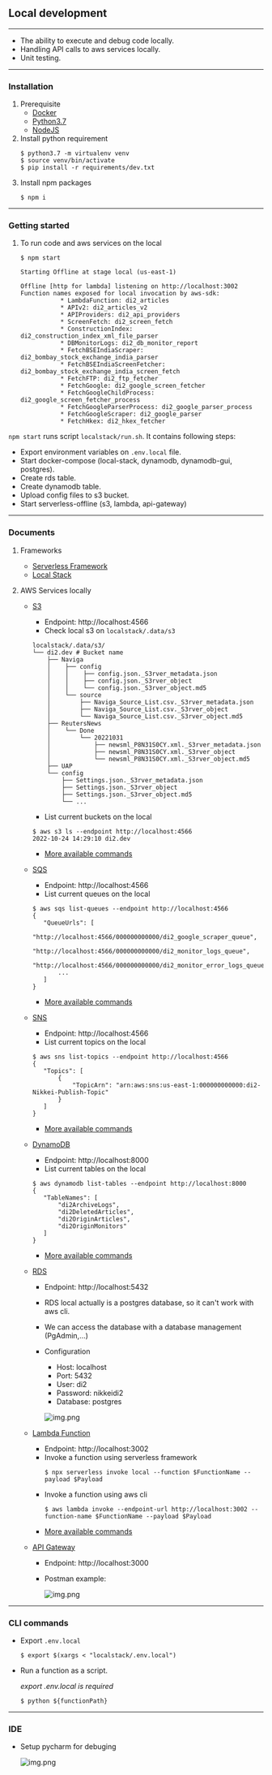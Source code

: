 ## Local development

---
- The ability to execute and debug code locally.
- Handling API calls to aws services locally.
- Unit testing.

---
### Installation

1. Prerequisite
   - [Docker](https://docs.docker.com/get-docker/)
   - [Python3.7](https://www.python.org/downloads/)
   - [NodeJS](https://nodejs.org/en/download/)
2. Install python requirement
    ```shell
    $ python3.7 -m virtualenv venv
    $ source venv/bin/activate
    $ pip install -r requirements/dev.txt
    ```
3. Install npm packages
    ```shell
    $ npm i
    ```
---
### Getting started
1. To run code and aws services on the local
    ```shell
    $ npm start

   Starting Offline at stage local (us-east-1)

    Offline [http for lambda] listening on http://localhost:3002
    Function names exposed for local invocation by aws-sdk:
               * LambdaFunction: di2_articles
               * APIv2: di2_articles_v2
               * APIProviders: di2_api_providers
               * ScreenFetch: di2_screen_fetch
               * ConstructionIndex: di2_construction_index_xml_file_parser
               * DBMonitorLogs: di2_db_monitor_report
               * FetchBSEIndiaScraper: di2_bombay_stock_exchange_india_parser
               * FetchBSEIndiaScreenFetcher: di2_bombay_stock_exchange_india_screen_fetch
               * FetchFTP: di2_ftp_fetcher
               * FetchGoogle: di2_google_screen_fetcher
               * FetchGoogleChildProcess: di2_google_screen_fetcher_process
               * FetchGoogleParserProcess: di2_google_parser_process
               * FetchGoogleScraper: di2_google_parser
               * FetchHkex: di2_hkex_fetcher
    ```
  `npm start` runs script `localstack/run.sh`. It contains following steps:
   - Export environment variables on `.env.local` file.
   - Start docker-compose (local-stack, dynamodb, dynamodb-gui, postgres).
   - Create rds table.
   - Create dynamodb table.
   - Upload config files to s3 bucket.
   - Start serverless-offline (s3, lambda, api-gateway)

---
### Documents
1. Frameworks
   - [Serverless Framework](https://www.serverless.com/plugins/serverless-offline)
   - [Local Stack](https://github.com/localstack/localstack)

2. AWS Services locally
   - [S3](https://docs.localstack.cloud/user-guide/aws/s3/)
     - Endpoint: http://localhost:4566
     - Check local s3 on `localstack/.data/s3`
     ```shell
     localstack/.data/s3/
     └── di2.dev # Bucket name
         ├── Naviga
         │    ├── config
         │    │    ├── config.json._S3rver_metadata.json
         │    │    ├── config.json._S3rver_object
         │    │    └── config.json._S3rver_object.md5
         │    └── source
         │        ├── Naviga_Source_List.csv._S3rver_metadata.json
         │        ├── Naviga_Source_List.csv._S3rver_object
         │        └── Naviga_Source_List.csv._S3rver_object.md5
         ├── ReutersNews
         │    └── Done
         │        └── 20221031
         │            ├── newsml_P8N31S0CY.xml._S3rver_metadata.json
         │            ├── newsml_P8N31S0CY.xml._S3rver_object
         │            └── newsml_P8N31S0CY.xml._S3rver_object.md5
         ├── UAP
         └── config
             ├── Settings.json._S3rver_metadata.json
             ├── Settings.json._S3rver_object
             ├── Settings.json._S3rver_object.md5
             └── ...
     ```
     - List current buckets on the local
     ```shell
     $ aws s3 ls --endpoint http://localhost:4566
     2022-10-24 14:29:10 di2.dev
     ```
     - [More available commands](https://docs.aws.amazon.com/cli/latest/reference/s3/index.html)
   - [SQS](https://docs.localstack.cloud/user-guide/aws/sqs/)
     - Endpoint: http://localhost:4566
     - List current queues on the local
     ```shell
     $ aws sqs list-queues --endpoint http://localhost:4566
     {
        "QueueUrls": [
            "http://localhost:4566/000000000000/di2_google_scraper_queue",
            "http://localhost:4566/000000000000/di2_monitor_logs_queue",
            "http://localhost:4566/000000000000/di2_monitor_error_logs_queue",
            ...
        ]
     }
     ```
     - [More available commands](https://docs.aws.amazon.com/cli/latest/reference/sqs/index.html)
   - [SNS](https://docs.localstack.cloud/user-guide/aws/sns/)
     - Endpoint: http://localhost:4566
     - List current topics on the local
     ```shell
     $ aws sns list-topics --endpoint http://localhost:4566
     {
        "Topics": [
            {
                "TopicArn": "arn:aws:sns:us-east-1:000000000000:di2-Nikkei-Publish-Topic"
            }
        ]
     }
     ```
     - [More available commands](https://docs.aws.amazon.com/cli/latest/reference/sns/index.html)
   - [DynamoDB](https://hub.docker.com/r/amazon/dynamodb-local/)
     - Endpoint: http://localhost:8000
     - List current tables on the local
     ```shell
     $ aws dynamodb list-tables --endpoint http://localhost:8000
     {
        "TableNames": [
            "di2ArchiveLogs",
            "di2DeletedArticles",
            "di2OriginArticles",
            "di2OriginMonitors"
        ]
     }
     ```
     - [More available commands](https://docs.aws.amazon.com/cli/latest/reference/dynamodb/index.html)
   - [RDS](https://hub.docker.com/_/postgres)
     - Endpoint: http://localhost:5432
     - RDS local actually is a postgres database, so it can't work with aws cli.
     - We can access the database with a database management (PgAdmin,...)
     - Configuration
       - Host: localhost
       - Port: 5432
       - User: di2
       - Password: nikkeidi2
       - Database: postgres

       ![img.png](docs/images/rds.png)

   - [Lambda Function](https://www.serverless.com/framework/docs/providers/aws/guide/functions)
     - Endpoint: http://localhost:3002
     - Invoke a function using serverless framework
       ```shell
       $ npx serverless invoke local --function $FunctionName --payload $Payload
       ```
     - Invoke a function using aws cli
       ```shell
       $ aws lambda invoke --endpoint-url http://localhost:3002 --function-name $FunctionName --payload $Payload
       ```
     - [More available commands](https://docs.aws.amazon.com/cli/latest/reference/lambda/index.html)
   - [API Gateway](https://www.serverless.com/framework/docs/providers/aws/events/apigateway)
     - Endpoint: http://localhost:3000
     - Postman example:

       ![img.png](docs/images/postman.png)
---
### CLI commands
- Export `.env.local`
    ```shell
    $ export $(xargs < "localstack/.env.local")
    ```
- Run a function as a script.

  _export .env.local is required_
    ```shell
    $ python ${functionPath}
    ```
---
### IDE
- Setup pycharm for debuging

  ![img.png](docs/images/pycharm.png)

